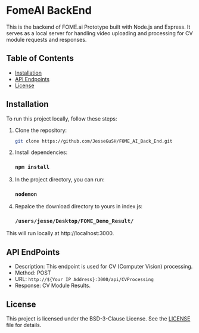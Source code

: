 # FomeAI BackEnd

This is the backend of FOME.ai Prototype built with Node.js and Express. 
It serves as a local server for handling video uploading and processing for CV module requests and responses.

## Table of Contents

- [Installation](#installation)
- [API Endpoints](#api-endpoints)
- [License](#license)

## Installation

To run this project locally, follow these steps:

1. Clone the repository:

   ```bash
   git clone https://github.com/JesseGuSH/FOME_AI_Back_End.git
   ```

2. Install dependencies:

   ### `npm install`

3. In the project directory, you can run:

   ### `nodemon`

4. Repalce the download directory to yours in index.js:

   ### `/users/jesse/Desktop/FOME_Demo_Result/`

This will run locally at http://localhost:3000.

## API EndPoints

- Description: This endpoint is used for CV (Computer Vision) processing.
- Method: POST
- URL: `http://${Your IP Address}:3000/api/CVProcessing`
- Response: CV Module Results.

## License

This project is licensed under the BSD-3-Clause License. See the [LICENSE](LICENSE) file for details.
